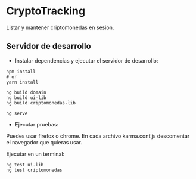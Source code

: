 # CryptoTracking

Listar y mantener criptomonedas en sesion.

## Servidor de desarrollo

* Instalar dependencias y ejecutar el servidor de desarrollo:

```
npm install
# or
yarn install
```

```
ng build domain
ng build ui-lib
ng build criptomonedas-lib
```

```
ng serve
```

* Ejecutar pruebas:

Puedes usar firefox o chrome. En cada archivo karma.conf.js descomentar el navegador que quieras usar.

Ejecutar en un terminal:

```
ng test ui-lib
ng test criptomonedas
```
